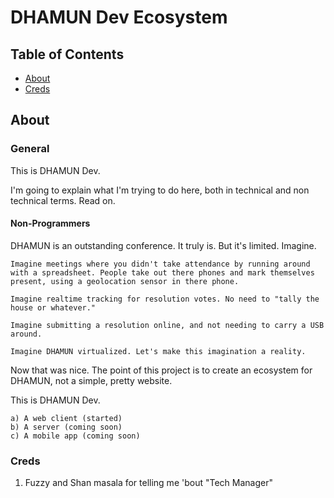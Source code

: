 DHAMUN Dev Ecosystem
=========================

## Table of Contents

- [About](#about)
- [Creds](#Creds)

## About

### General

This is DHAMUN Dev.

I'm going to explain what I'm trying to do here, both in technical and non technical terms. Read on.

#### Non-Programmers

DHAMUN is an outstanding conference. It truly is. 
But it's limited. Imagine.

```
Imagine meetings where you didn't take attendance by running around with a spreadsheet. People take out there phones and mark themselves present, using a geolocation sensor in there phone.

Imagine realtime tracking for resolution votes. No need to "tally the house or whatever." 

Imagine submitting a resolution online, and not needing to carry a USB around.

Imagine DHAMUN virtualized. Let's make this imagination a reality.
```

Now that was nice. The point of this project is to create an ecosystem for DHAMUN, not a simple, pretty website.

This is DHAMUN Dev. 

```
a) A web client (started)
b) A server (coming soon)
c) A mobile app (coming soon)
```



### Creds
1. Fuzzy and Shan masala for telling me 'bout "Tech Manager"